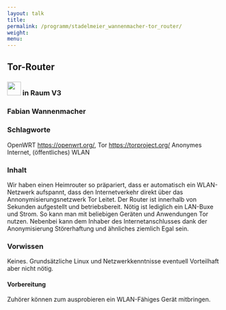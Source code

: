 ```yaml
---
layout: talk
title:
permalink: /programm/stadelmeier_wannenmacher-tor_router/
weight: 
menu:
---
```

## Tor-Router

### <img height = "32" src="../../images/lightning.svg">  in Raum V3

### Fabian&nbsp;Wannenmacher

### Schlagworte

OpenWRT <https://openwrt.org/>,
Tor <https://torproject.org/>
Anonymes Internet, (öffentliches) WLAN

### Inhalt

Wir haben einen Heimrouter so präpariert, dass er automatisch ein WLAN-
Netzwerk aufspannt, dass den Internetverkehr direkt über das
Annonymisierungsnetzwerk Tor Leitet.
Der Router ist innerhalb von Sekunden aufgestellt und betriebsbereit. Nötig
ist lediglich ein LAN-Buxe und Strom.
So kann man mit beliebigen Geräten und Anwendungen Tor nutzen.
Nebenbei kann dem Inhaber des Internetanschlusses dank der Anonymisierung
Störerhaftung und ähnliches ziemlich Egal sein.

### Vorwissen

Keines. Grundsätzliche Linux und Netzwerkkenntnisse eventuell Vorteilhaft aber
nicht nötig.

#### Vorbereitung

Zuhörer können zum ausprobieren ein WLAN-Fähiges Gerät mitbringen.


